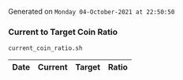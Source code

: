 Generated on `Monday 04-October-2021 at 22:50:50`

### Current to Target Coin Ratio
`current_coin_ratio.sh`

Date|Current|Target|Ratio
---|---|---|---
